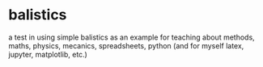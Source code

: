 # balistics
a test in using simple balistics as an example for teaching about methods, maths, physics, mecanics, spreadsheets, python (and for myself latex, jupyter, matplotlib, etc.)
